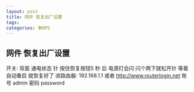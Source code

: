 ```yaml
---
layout: post
title: 网件 恢复出厂设置
tags: 
categories: 🛠OPS
---
```



## 网件 恢复出厂设置
开关: 背面 
通电状态 针 按住恢复按钮5 秒 后  电源灯会闪  闪个两下就松开针
等着  自动重启  就恢复好了
进路由器: 192.168.1.1 或者  http://www.routerlogin.net
账号 admin  密码 password